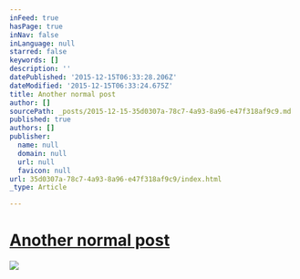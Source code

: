 ```yaml
---
inFeed: true
hasPage: true
inNav: false
inLanguage: null
starred: false
keywords: []
description: ''
datePublished: '2015-12-15T06:33:28.206Z'
dateModified: '2015-12-15T06:33:24.675Z'
title: Another normal post
author: []
sourcePath: _posts/2015-12-15-35d0307a-78c7-4a93-8a96-e47f318af9c9.md
published: true
authors: []
publisher:
  name: null
  domain: null
  url: null
  favicon: null
url: 35d0307a-78c7-4a93-8a96-e47f318af9c9/index.html
_type: Article

---
```

# **[Another normal post][0]**
![](https://the-grid-user-content.s3-us-west-2.amazonaws.com/496481b3-2f8a-4b22-86b6-b9f5be69611b.JPG)

[0]: null